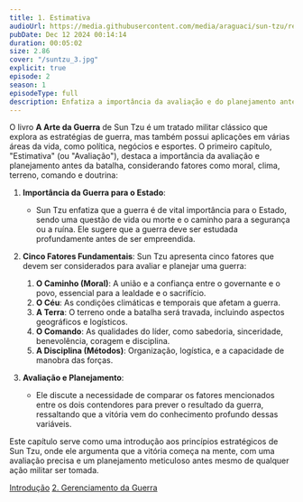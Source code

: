 ```yaml
---
title: 1. Estimativa
audioUrl: https://media.githubusercontent.com/media/araguaci/sun-tzu/refs/heads/main/public/audio/02-cap-01-estimativa.mp3
pubDate: Dec 12 2024 00:14:14
duration: 00:05:02
size: 2.86
cover: "/suntzu_3.jpg"
explicit: true
episode: 2
season: 1
episodeType: full
description: Enfatiza a importância da avaliação e do planejamento antes de qualquer confronto.
---
```


O livro **A Arte da Guerra** de Sun Tzu é um tratado militar clássico que explora as estratégias de guerra, mas também possui aplicações em várias áreas da vida, como política, negócios e esportes. O primeiro capítulo, "Estimativa" (ou "Avaliação"), destaca a importância da avaliação e planejamento antes da batalha, considerando fatores como moral, clima, terreno, comando e doutrina:

  1. **Importância da Guerra para o Estado**: 
     - Sun Tzu enfatiza que a guerra é de vital importância para o Estado, sendo uma questão de vida ou morte e o caminho para a segurança ou a ruína. Ele sugere que a guerra deve ser estudada profundamente antes de ser empreendida.

  2. **Cinco Fatores Fundamentais**: Sun Tzu apresenta cinco fatores que devem ser considerados para avaliar e planejar uma guerra:
     1. **O Caminho (Moral)**: A união e a confiança entre o governante e o povo, essencial para a lealdade e o sacrifício.
     2. **O Céu**: As condições climáticas e temporais que afetam a guerra.
     3. **A Terra**: O terreno onde a batalha será travada, incluindo aspectos geográficos e logísticos.
     4. **O Comando**: As qualidades do líder, como sabedoria, sinceridade, benevolência, coragem e disciplina.
     5. **A Disciplina (Métodos)**: Organização, logística, e a capacidade de manobra das forças.

  3. **Avaliação e Planejamento**: 
     - Ele discute a necessidade de comparar os fatores mencionados entre os dois contendores para prever o resultado da guerra, ressaltando que a vitória vem do conhecimento profundo dessas variáveis.

Este capítulo serve como uma introdução aos princípios estratégicos de Sun Tzu, onde ele argumenta que a vitória começa na mente, com uma avaliação precisa e um planejamento meticuloso antes mesmo de qualquer ação militar ser tomada.


<div class="text-center mt-16">
  <a class="btn btn-accent mt-9 fa-home-lg" href="/episode/post01">Introdução</a>
  <a class="btn btn-accent mt-9" href="/episode/post03">2. Gerenciamento da Guerra</a>
</div>